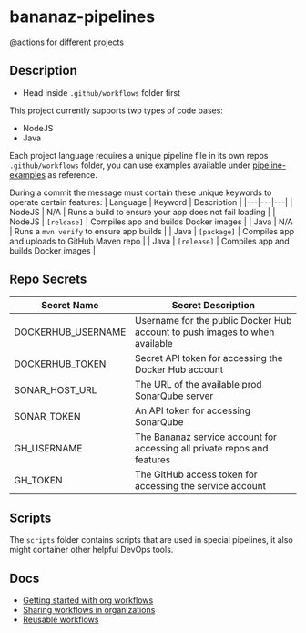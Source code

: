 # bananaz-pipelines
 @actions for different projects

## Description
* Head inside `.github/workflows` folder first

This project currently supports two types of code bases:
  * NodeJS
  * Java

Each project language requires a unique pipeline file in its own repos `.github/workflows` folder, you can use examples available under [pipeline-examples](./pipeline-examples/) as reference.

During a commit the message must contain these unique keywords to operate certain features:
| Language | Keyword | Description |
|---|---|---|
| NodeJS | N/A | Runs a build to ensure your app does not fail loading |
| NodeJS | `[release]` | Compiles app and builds Docker images |
| Java | N/A | Runs a `mvn verify` to ensure app builds |
| Java | `[package]` | Compiles app and uploads to GitHub Maven repo |
| Java | `[release]` | Compiles app and builds Docker images |

## Repo Secrets
| Secret Name | Secret Description |
|---|---|
| DOCKERHUB_USERNAME | Username for the public Docker Hub account to push images to when available |
| DOCKERHUB_TOKEN | Secret API token for accessing the Docker Hub account |
| SONAR_HOST_URL | The URL of the available prod SonarQube server |
| SONAR_TOKEN | An API token for accessing SonarQube |
| GH_USERNAME | The Bananaz service account for accessing all private repos and features |
| GH_TOKEN | The GitHub access token for accessing the service account |

## Scripts
The `scripts` folder contains scripts that are used in special pipelines, it also might container other helpful DevOps tools.

## Docs
* [Getting started with org workflows](https://docs.github.com/en/actions/using-workflows/creating-starter-workflows-for-your-organization)
* [Sharing workflows in organizations](https://docs.github.com/en/actions/using-workflows/sharing-workflows-secrets-and-runners-with-your-organization)
* [Reusable workflows](https://docs.github.com/en/actions/using-workflows/reusing-workflows)
